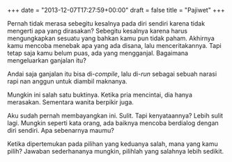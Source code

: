 +++
date = "2013-12-07T17:27:59+00:00"
draft = false
title = "Pajiwet"
+++
<p>Pernah tidak merasa sebegitu kesalnya pada diri sendiri karena tidak mengerti apa yang dirasakan? Sebegitu kesalnya karena harus mengungkapkan sesuatu yang bahkan kamu pun tidak paham. Akhirnya kamu mencoba menebak apa yang ada disana, lalu menceritakannya. Tapi tetap saja kamu belum puas, ada yang mengganjal. Bagaimana mengeluarkan ganjalan itu?</p>
<p>Andai saja ganjalan itu bisa di-<em>compile</em>, lalu di-<em>run</em> sebagai sebuah narasi rapi nan anggun untuk diambil maknanya.</p>
<p>Mungkin ini salah satu buktinya. Ketika pria mencintai, dia hanya merasakan. Sementara wanita berpikir juga.</p>
<p>Aku sudah pernah membayangkan ini. Sulit. Tapi kenyataannya? Lebih sulit lagi. Mungkin seperti kata orang, ada baiknya mencoba berdialog dengan diri sendiri. Apa sebenarnya maumu?</p>
<p>Ketika dipertemukan pada pilihan yang keduanya salah, mana yang kamu pilih? Jawaban sederhananya mungkin, pilihlah yang salahnya lebih sedikit.</p>